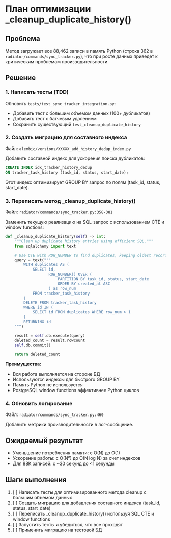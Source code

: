 # План оптимизации _cleanup_duplicate_history()

## Проблема

Метод загружает все 88,462 записи в память Python (строка 362 в `radiator/commands/sync_tracker.py`), что при росте данных приведет к критическим проблемам производительности.

## Решение

### 1. Написать тесты (TDD)

Обновить `tests/test_sync_tracker_integration.py`:

- Добавить тест с большим объемом данных (100+ дубликатов)
- Добавить тест с батчевым удалением
- Сохранить существующий `test_cleanup_duplicate_history`

### 2. Создать миграцию для составного индекса

Файл: `alembic/versions/XXXXX_add_history_dedup_index.py`

Добавить составной индекс для ускорения поиска дубликатов:

```sql
CREATE INDEX idx_tracker_history_dedup
ON tracker_task_history (task_id, status, start_date);
```

Этот индекс оптимизирует GROUP BY запрос по полям (task_id, status, start_date).

### 3. Переписать метод _cleanup_duplicate_history()

Файл: `radiator/commands/sync_tracker.py:358-381`

Заменить текущую реализацию на SQL-запрос с использованием CTE и window functions:

```python
def _cleanup_duplicate_history(self) -> int:
    """Clean up duplicate history entries using efficient SQL."""
    from sqlalchemy import text

    # Use CTE with ROW_NUMBER to find duplicates, keeping oldest record
    query = text("""
        WITH duplicates AS (
            SELECT id,
                   ROW_NUMBER() OVER (
                       PARTITION BY task_id, status, start_date
                       ORDER BY created_at ASC
                   ) as row_num
            FROM tracker_task_history
        )
        DELETE FROM tracker_task_history
        WHERE id IN (
            SELECT id FROM duplicates WHERE row_num > 1
        )
        RETURNING id
    """)

    result = self.db.execute(query)
    deleted_count = result.rowcount
    self.db.commit()

    return deleted_count
```

**Преимущества:**

- Вся работа выполняется на стороне БД
- Используются индексы для быстрого GROUP BY
- Память Python не используется
- PostgreSQL window functions эффективнее Python циклов

### 4. Обновить логирование

Файл: `radiator/commands/sync_tracker.py:460`

Добавить метрики производительности в лог-сообщение.

## Ожидаемый результат

- Уменьшение потребления памяти: с O(N) до O(1)
- Ускорение работы: с O(N²) до O(N log N) за счет индексов
- Для 88K записей: с ~30 секунд до <1 секунды

## Шаги выполнения

1. [ ] Написать тесты для оптимизированного метода cleanup с большим объемом данных
2. [ ] Создать миграцию для добавления составного индекса (task_id, status, start_date)
3. [ ] Переписать _cleanup_duplicate_history() используя SQL CTE и window functions
4. [ ] Запустить тесты и убедиться, что все проходят
5. [ ] Применить миграцию на тестовой БД
